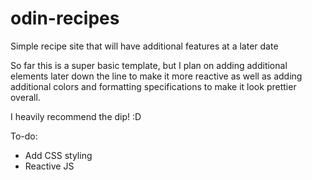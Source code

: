 # odin-recipes

Simple recipe site that will have additional features at a later date

So far this is a super basic template, but I plan on adding additional elements later down the line to make it more reactive as well as adding additional colors and formatting specifications to make it look prettier overall.

I heavily recommend the dip! :D

To-do:

- Add CSS styling
- Reactive JS